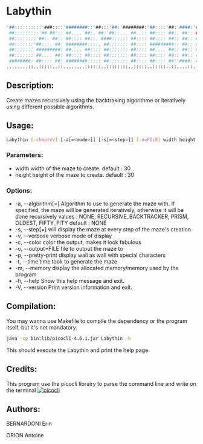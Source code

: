 # Labythin

```bash
'##::::::::::'###::::'########::'##:::'##:'########:'##::::'##:'####:'##::: ##:
 ##:::::::::'## ##::: ##.... ##:. ##:'##::... ##..:: ##:::: ##:. ##:: ###:: ##:
 ##::::::::'##:. ##:: ##:::: ##::. ####:::::: ##:::: ##:::: ##:: ##:: ####: ##:
 ##:::::::'##:::. ##: ########::::. ##::::::: ##:::: #########:: ##:: ## ## ##:
 ##::::::: #########: ##.... ##:::: ##::::::: ##:::: ##.... ##:: ##:: ##. ####:
 ##::::::: ##.... ##: ##:::: ##:::: ##::::::: ##:::: ##:::: ##:: ##:: ##:. ###:
 ########: ##:::: ##: ########::::: ##::::::: ##:::: ##:::: ##:'####: ##::. ##:
........::..:::::..::........::::::..::::::::..:::::..:::::..::....::..::::..::
```

## Description:
Create mazes recursively using the backtraking algorithme or iteratively using different possible algorithms.
    
## Usage:
```bash
Labythin [-chmptvV] [-a[=<mode>]] [-s[=<step>]] [-o=FILE] width height
```

### Parameters:
* width                  width  of the maze to create. default : 30
* height                 height of the maze to create. default : 30

### Options:
*    -a, --algorithm[=<mode>]   Algorithm to use to generate the maze with.
                             If specified, the maze will be generated
                               iteratively, otherwise it will be done
                               recursively
                             values : NONE, RECURSIVE_BACKTRACKER, PRISM,
                               OLDEST, FIFTY_FITY
                             default : NONE
*    -s, --step[=<step>]        will display the maze at every step of the maze's
                               creation
*    -v, --verbose              verbose mode of display
*    -c, --color                color the output, makes it look fabulous
*    -o, --output=FILE          file to output the maze to
*    -p, --pretty-print         display wall as wall with special characters
*    -t, --time                 time took to generate the maze
*    -m, --memory               display the allocated memory/memory used by the
                               program
*    -h, --help                 Show this help message and exit.
*    -V, --version              Print version information and exit.


## Compilation: 
You may wanna use Makefile to compile the dependency or the program itself, but it's not mandatory.  
```bash
java -cp bin:lib/picocli-4.6.1.jar Labythin -h
```
This should execute the Labythin and print the help page.

## Credits:
This program use the picocli librairy to parse the command line and write on the terminal
[![picocli](https://img.shields.io/badge/picocli-4.6.1-green.svg)](https://github.com/remkop/picocli)

## Authors:
BERNARDONI Erin

ORION Antoine
